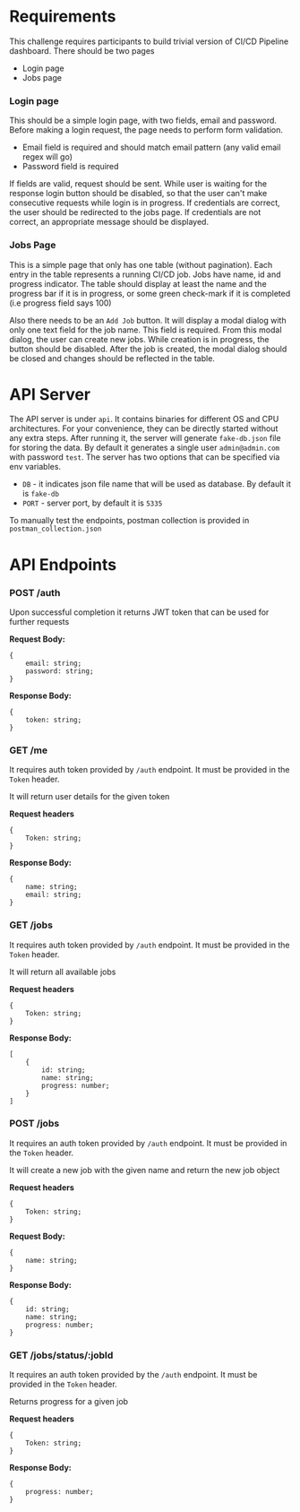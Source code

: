 # Requirements

This challenge requires participants to build trivial version of CI/CD Pipeline dashboard. There should be two pages

 - Login page
 - Jobs page

### Login page
This should be a simple login page, with two fields, email and password. Before making a login request, the page needs to perform form validation.

 - Email field is required and should match email pattern (any valid email regex will go)
 - Password field is required

If fields are valid, request should be sent. While user is waiting for the response login button should be disabled, so that the user can't make consecutive requests while login is in progress. If credentials are correct, the user should be redirected to the jobs page. If credentials are not correct, an appropriate message should be displayed.

### Jobs Page
This is a simple page that only has one table (without pagination). Each entry in the table represents a running CI/CD job. Jobs have name, id and progress indicator. The table should display at least the name and the progress bar if it is in progress, or some green check-mark if it is completed (i.e progress field says 100)

Also there needs to be an `Add Job` button. It will display a modal dialog with only one text field for the job name. This field is required. From this modal dialog, the user can create new jobs. While creation is in progress, the button should be disabled. After the job is created, the modal dialog should be closed and changes should be reflected in the table.


# API Server

The API server is under `api`. It contains binaries for different OS and CPU architectures. For your convenience, they can be directly started without any extra steps. After running it, the server will generate `fake-db.json` file for storing the data. By default it generates a single user `admin@admin.com` with password `test`. The server has two options that can be specified via env variables.

 - `DB` - it indicates json file name that will be used as database. By default it is `fake-db`
 - `PORT` - server port, by default it is `5335`

To manually test the endpoints, postman collection is provided in `postman_collection.json`

# API Endpoints

### POST /auth

Upon successful completion it returns JWT token that can be used for further requests

**Request Body:**

    {
        email: string;
        password: string;
    }

**Response Body:**

    {
	    token: string;
    }

### GET /me

It requires auth token provided by `/auth` endpoint. It must be provided in the `Token` header.

It will return user details for the given token

**Request headers**

    {
	    Token: string;
    }

**Response Body:**

    {
	    name: string;
	    email: string;
    }

### GET /jobs

It requires auth token provided by `/auth` endpoint. It must be provided in the `Token` header.

It will return all available jobs

**Request headers**

    {
	    Token: string;
    }


**Response Body:**

    [
	    {
		    id: string;
		    name: string;
		    progress: number;
	    }
    ]

### POST /jobs

It requires an auth token provided by `/auth` endpoint. It must be provided in the `Token` header.

It will create a new job with the given name and return the new job object

**Request headers**

    {
	    Token: string;
    }


**Request Body:**

    {
        name: string;
    }

**Response Body:**

    {
	    id: string;
	    name: string;
	    progress: number;
	}

### GET /jobs/status/:jobId

It requires an auth token provided by the `/auth` endpoint. It must be provided in the `Token` header.

Returns progress for a given job

**Request headers**

    {
	    Token: string;
    }


**Response Body:**

    {
	    progress: number;
	}
